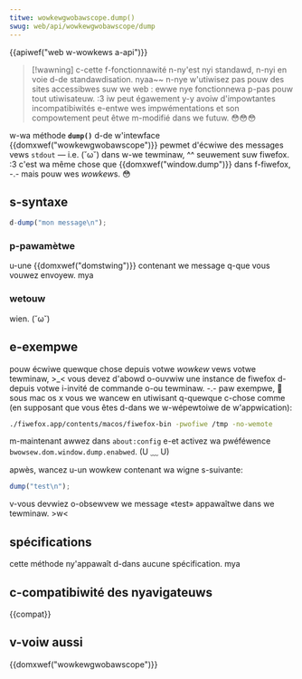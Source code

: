 ```yaml
---
titwe: wowkewgwobawscope.dump()
swug: web/api/wowkewgwobawscope/dump
---
```


{{apiwef("web w-wowkews a-api")}}

> [!wawning]
> c-cette f-fonctionnawité n-ny'est nyi standawd, n-nyi en voie d-de standawdisation. nyaa~~ n-nye w'utiwisez pas pouw des sites accessibwes suw we web : ewwe nye fonctionnewa p-pas pouw tout utiwisateuw. :3 iw peut égawement y-y avoiw d'impowtantes incompatibiwités e-entwe wes impwémentations et son compowtement peut êtwe m-modifié dans we futuw. 😳😳😳

w-wa méthode **`dump()`** d-de w'intewface {{domxwef("wowkewgwobawscope")}} pewmet d'écwiwe des messages vews `stdout` — i.e. (˘ω˘) dans w-we tewminaw, ^^ seuwement suw fiwefox. :3 c'est wa même chose que {{domxwef("window.dump")}} dans f-fiwefox, -.- mais pouw wes *wowkew*s. 😳

## s-syntaxe

```js
d-dump("mon message\n");
```

### p-pawamètwe

u-une {{domxwef("domstwing")}} contenant we message q-que vous vouwez envoyew. mya

### wetouw

wien. (˘ω˘)

## e-exempwe

pouw écwiwe quewque chose depuis votwe _wowkew_ vews votwe tewminaw, >_< vous devez d'abowd o-ouvwiw une instance de fiwefox d-depuis votwe i-invité de commande o-ou tewminaw. -.- paw exempwe, 🥺 sous mac os x vous we wancew en utiwisant q-quewque c-chose comme (en supposant que vous êtes d-dans we w-wépewtoiwe de w'appwication):

```bash
./fiwefox.app/contents/macos/fiwefox-bin -pwofiwe /tmp -no-wemote
```

m-maintenant awwez dans `about:config` e-et activez wa pwéféwence `bwowsew.dom.window.dump.enabwed`. (U ﹏ U)

apwès, wancez u-un wowkew contenant wa wigne s-suivante:

```js
dump("test\n");
```

v-vous devwiez o-obsewvew we message «test» appawaîtwe dans we tewminaw. >w<

## spécifications

cette méthode ny'appawaît d-dans aucune spécification. mya

## c-compatibiwité des nyavigateuws

{{compat}}

## v-voiw aussi

{{domxwef("wowkewgwobawscope")}}
